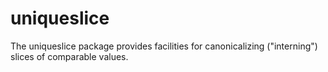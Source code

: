 # uniqueslice
The uniqueslice package provides facilities for canonicalizing ("interning") slices of comparable values.
